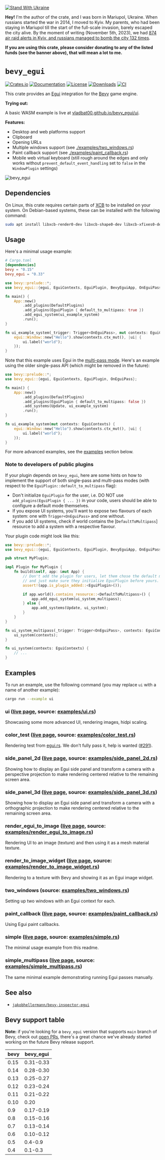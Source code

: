 [![Stand With Ukraine](https://raw.githubusercontent.com/vshymanskyy/StandWithUkraine/main/banner2-direct.svg)](https://stand-with-ukraine.pp.ua)

**Hey!** I'm the author of the crate, and I was born in Mariupol, Ukraine. When russians started the war in 2014, I moved to Kyiv. My parents, who had been staying in Mariupol till the start of the full-scale invasion, barely escaped the city alive. By the moment of writing (November 5th, 2023), we had [874 air raid alerts in Kyiv, and russians managed to bomb the city 132 times](https://air-alarms.in.ua/en/region/kyiv).

**If you are using this crate, please consider donating to any of the listed funds (see the banner above), that will mean a lot to me.**

# `bevy_egui`

[![Crates.io](https://img.shields.io/crates/v/bevy_egui.svg)](https://crates.io/crates/bevy_egui)
[![Documentation](https://docs.rs/bevy_egui/badge.svg)](https://docs.rs/bevy_egui)
[![License](https://img.shields.io/badge/license-MIT-blue.svg)](https://github.com/bevyengine/bevy/blob/master/LICENSE)
[![Downloads](https://img.shields.io/crates/d/bevy_egui.svg)](https://crates.io/crates/bevy_egui)
[![CI](https://github.com/vladbat00/bevy_egui/actions/workflows/check.yml/badge.svg?branch=main)](https://github.com/vladbat00/bevy_egui/actions)

This crate provides an [Egui](https://github.com/emilk/egui) integration for the [Bevy](https://github.com/bevyengine/bevy) game engine.

**Trying out:**

A basic WASM example is live at [vladbat00.github.io/bevy_egui/ui](https://vladbat00.github.io/bevy_egui/ui/).

**Features:**
- Desktop and web platforms support
- Clipboard
- Opening URLs
- Multiple windows support (see [./examples/two_windows.rs](https://github.com/vladbat00/bevy_egui/blob/v0.33.0/examples/two_windows.rs))
- Paint callback support (see [./examples/paint_callback.rs](https://github.com/vladbat00/bevy_egui/blob/v0.33.0/examples/paint_callback.rs))
- Mobile web virtual keyboard (still rough around the edges and only works without `prevent_default_event_handling` set to `false` in the `WindowPlugin` settings)

![bevy_egui](bevy_egui.png)

## Dependencies

On Linux, this crate requires certain parts of [XCB](https://xcb.freedesktop.org/) to be installed on your system. On Debian-based systems, these can be installed with the following command:

```bash
sudo apt install libxcb-render0-dev libxcb-shape0-dev libxcb-xfixes0-dev
```

## Usage

Here's a minimal usage example:
```toml
# Cargo.toml
[dependencies]
bevy = "0.15"
bevy_egui = "0.33"
```

```rust
use bevy::prelude::*;
use bevy_egui::{egui, EguiContexts, EguiPlugin, BevyEguiApp, OnEguiPass};

fn main() {
    App::new()
        .add_plugins(DefaultPlugins)
        .add_plugins(EguiPlugin { default_to_multipass: true })
        .add_egui_system(ui_example_system)
        .run();
}

fn ui_example_system(_trigger: Trigger<OnEguiPass>, mut contexts: EguiContexts) {
    egui::Window::new("Hello").show(contexts.ctx_mut(), |ui| {
        ui.label("world");
    });
}

```

Note that this example uses Egui in the [multi-pass mode]((https://docs.rs/egui/0.31.1/egui/#multi-pass-immediate-mode)).
Here's an example using the older single-pass API (which might be removed in the future):

```rust
use bevy::prelude::*;
use bevy_egui::{egui, EguiContexts, EguiPlugin, OnEguiPass};

fn main() {
    App::new()
        .add_plugins(DefaultPlugins)
        .add_plugins(EguiPlugin { default_to_multipass: false })
        .add_systems(Update, ui_example_system)
        .run();
}

fn ui_example_system(mut contexts: EguiContexts) {
    egui::Window::new("Hello").show(contexts.ctx_mut(), |ui| {
        ui.label("world");
    });
}
```

For more advanced examples, see the [examples](#Examples) section below.

### Note to developers of public plugins

If your plugin depends on `bevy_egui`, here are some hints on how to implement the support of both single-pass and multi-pass modes
(with respect to the `EguiPlugin::default_to_multipass` flag):
- Don't initialize `EguiPlugin` for the user, i.e. DO NOT use `add_plugins(EguiPlugin { ... })` in your code,
  users should be able to configure a default mode themselves.
- If you expose UI systems, you'll want to expose two flavours of each system: one with `Trigger<OnEguiPass>` and one without.
- If you add UI systems, check if world contains the [`DefaultToMultipass`] resource to add a system with a respective flavour.

Your plugin code might look like this:

```rust
use bevy::prelude::*;
use bevy_egui::{egui, EguiContexts, EguiPlugin, BevyEguiApp, OnEguiPass, DefaultToMultipass};

pub struct MyPlugin;

impl Plugin for MyPlugin {
    fn build(&self, app: &mut App) {
        // Don't add the plugin for users, let them chose the default mode themselves
        // and just make sure they initialize EguiPlugin before yours.
        assert!(app.is_plugin_added::<EguiPlugin>());

        if app.world().contains_resource::<DefaultToMultipass>() {
            app.add_egui_system(ui_system_multipass);
        } else {
            app.add_systems(Update, ui_system);
        }
    }
}

fn ui_system_multipass(_trigger: Trigger<OnEguiPass>, contexts: EguiContexts) {
    ui_system(contexts);
}

fn ui_system(contexts: EguiContexts) {
    // ...
}
```

## Examples

To run an example, use the following command (you may replace `ui` with a name of another example):

```bash
cargo run --example ui
```

### ui ([live page](https://vladbat00.github.io/bevy_egui/ui), source: [examples/ui.rs](https://github.com/vladbat00/bevy_egui/blob/v0.33.0/examples/ui.rs))

Showcasing some more advanced UI, rendering images, hidpi scaling.

### color_test ([live page](https://vladbat00.github.io/bevy_egui/color_test), source: [examples/color_test.rs](https://github.com/vladbat00/bevy_egui/blob/v0.33.0/examples/color_test.rs))

Rendering test from [egui.rs](https://egui.rs). We don't fully pass it, help is wanted ([#291](https://github.com/vladbat00/bevy_egui/issues/291)).

### side_panel_2d ([live page](https://vladbat00.github.io/bevy_egui/side_panel_2d), source: [examples/side_panel_2d.rs](https://github.com/vladbat00/bevy_egui/blob/v0.33.0/examples/side_panel_2d.rs))

Showing how to display an Egui side panel and transform a camera with a perspective projection to make rendering centered relative to the remaining screen area.

### side_panel_3d ([live page](https://vladbat00.github.io/bevy_egui/side_panel_3d), source: [examples/side_panel_3d.rs](https://github.com/vladbat00/bevy_egui/blob/v0.33.0/examples/side_panel_3d.rs))

Showing how to display an Egui side panel and transform a camera with a orthographic projection to make rendering centered relative to the remaining screen area.

### render_egui_to_image ([live page](https://vladbat00.github.io/bevy_egui/render_egui_to_image), source: [examples/render_egui_to_image.rs](https://github.com/vladbat00/bevy_egui/blob/v0.33.0/examples/render_egui_to_image.rs))

Rendering UI to an image (texture) and then using it as a mesh material texture.

### render_to_image_widget ([live page](https://vladbat00.github.io/bevy_egui/render_to_image_widget), source: [examples/render_to_image_widget.rs](https://github.com/vladbat00/bevy_egui/blob/v0.33.0/examples/render_to_image_widget.rs))

Rendering to a texture with Bevy and showing it as an Egui image widget.

### two_windows (source: [examples/two_windows.rs](https://github.com/vladbat00/bevy_egui/blob/v0.33.0/examples/two_windows.rs))

Setting up two windows with an Egui context for each.

### paint_callback ([live page](https://vladbat00.github.io/bevy_egui/paint_callback), source: [examples/paint_callback.rs](https://github.com/vladbat00/bevy_egui/blob/v0.33.0/examples/paint_callback.rs))

Using Egui paint callbacks.

### simple ([live page](https://vladbat00.github.io/bevy_egui/simple), source: [examples/simple.rs](https://github.com/vladbat00/bevy_egui/blob/v0.33.0/examples/simple.rs))

The minimal usage example from this readme.

### simple_multipass ([live page](https://vladbat00.github.io/bevy_egui/simple_multipass), source: [examples/simple_multipass.rs](https://github.com/vladbat00/bevy_egui/blob/v0.33.0/examples/simple_multipass.rs))

The same minimal example demonstrating running Egui passes manually.

## See also

- [`jakobhellermann/bevy-inspector-egui`](https://github.com/jakobhellermann/bevy-inspector-egui)

## Bevy support table

**Note:** if you're looking for a `bevy_egui` version that supports `main` branch of Bevy, check out [open PRs](https://github.com/vladbat00/bevy_egui/pulls), there's a great chance we've already started working on the future Bevy release support.

| bevy | bevy_egui |
|------|-----------|
| 0.15 | 0.31-0.33 |
| 0.14 | 0.28-0.30 |
| 0.13 | 0.25-0.27 |
| 0.12 | 0.23-0.24 |
| 0.11 | 0.21-0.22 |
| 0.10 | 0.20      |
| 0.9  | 0.17-0.19 |
| 0.8  | 0.15-0.16 |
| 0.7  | 0.13-0.14 |
| 0.6  | 0.10-0.12 |
| 0.5  | 0.4-0.9   |
| 0.4  | 0.1-0.3   |
